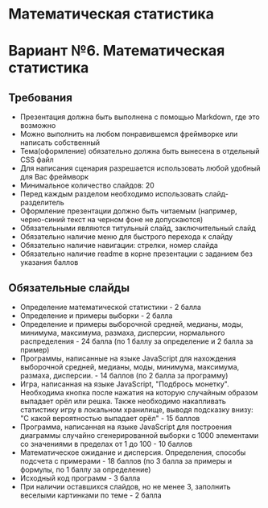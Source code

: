 # Математическая статистика

Вариант №6. Математическая статистика
=================
Требования
------------
- Презентация должна быть выполнена с помощью Markdown, где это возможно
- Можно выполнить на любом понравившемся фреймворке или написать собственный
- Тема(оформление) обязательно должна быть вынесена в отдельный CSS файл
- Для написания сценария разрешается использовать любой удобный для Вас фреймворк
- Минимальное количество слайдов: 20
- Перед каждым разделом необходимо использовать слайд-разделитель
- Оформление презентации должно быть читаемым (например, черно-синий текст на черном фоне не допускаются)
- Обязательными являются титульный слайд, заключительный слайд
- Обязательно наличие меню для быстрого перехода к слайду
- Обязательно наличие навигации: стрелки, номер слайда
- Обязательно наличие readme в корне презентации с заданием без указания баллов


Обязательные слайды
-------------------
- Определение математической статистики - 2 балла
- Определение и примеры выборки - 2 балла
- Определение и примеры выборочной средней, медианы, моды, минимума, максимума, размаха, дисперсии, нормального распределения - 24 балла (по 1 баллу за определение и 2 балла за пример)
- Программы, написанные на языке JavaScript для нахождения выборочной средней, медианы, моды, минимума, максимума, размаха, дисперсии. - 14 баллов (по 2 балла за программу)
- Игра, написанная на языке JavaScript, "Подбрось монетку". Необходима кнопка после нажатия на которую случайным образом выпадает орёл или решка. Также необходимо накапливать статистику игру в локальном хранилище, выводя подсказку внизу: "С какой вероятностью выпадает орёл" - 15 баллов
- Программа, написанная на языке JavaScript для построения диаграммы случайно сгенерированной выборки с 1000 элементами со значениями в пределах от 1 до 100 - 10 баллов
- Математическое ожидание и дисперсия. Определения, способы подсчета с примерами - 18 баллов (по 3 балла за примеры и формулы, по 1 баллу за определение)
- Исходный код программ - 3 балла
- При наличии оставшихся слайдов, но не менее 3, заполнить веселыми картинками по теме - 2 балла